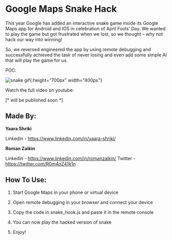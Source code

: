 # Google Maps Snake Hack

This year Google has added an interactive snake game inside its Google Maps app for Android and IOS in celebration of April Fools’ Day. 
We wanted to play the game but got frustrated when we lost, so we thought – why not hack our way into winning!

So, we reversed engineered the app by using remote debugging and successfully achieved the task of never losing and even add some simple AI that will play the game for us. 


POC:

![snake gif](https://github.com/romanzaikin/Google_Maps_Snake_Hack/blob/master/snake.gif|width=40){:height="700px" width="400px"}

Watch the full video on youtube:

[* will be published soon *]


Made By:
---------------

__Yaara Shriki__

Linkedin - https://www.linkedin.com/in/yaara-shriki/ 


__Roman Zaikin__

Linkedin - https://www.linkedin.com/in/romanzaikin/
Twitter -  https://twitter.com/R0m4nZ41k1n


How To Use:
---------------

1) Start Google Maps in your phone or virtual device

2) Open remote debugging in your browser and connect your device

3) Copy the code in snake_hook.js and paste it in the remote console

4) You can now play the hacked version of snake

5) Enjoy!


